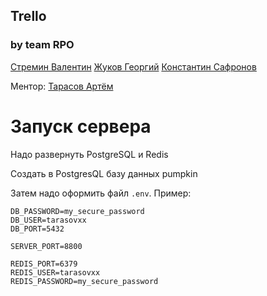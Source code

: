 ## Trello

### by team RPO

[Стремин Валентин](https://github.com/supchaser)
[Жуков Георгий](https://github.com/dedxyk594)
[Константин Сафронов](https://github.com/kosafronov)

Ментор: [Тарасов Артём](https://github.com/tarasovxx)

# Запуск сервера

Надо развернуть PostgreSQL и Redis

Создать в PostgresQL базу данных pumpkin

Затем надо оформить файл `.env`. Пример:

```
DB_PASSWORD=my_secure_password
DB_USER=tarasovxx
DB_PORT=5432

SERVER_PORT=8800

REDIS_PORT=6379
REDIS_USER=tarasovxx
REDIS_PASSWORD=my_secure_password
```
